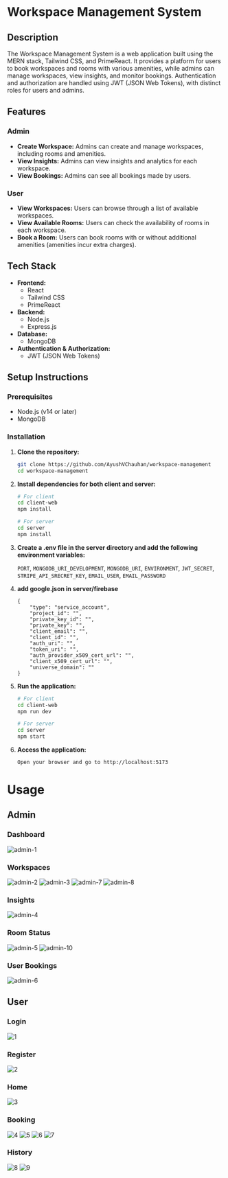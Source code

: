 # Workspace Management System

## Description

The Workspace Management System is a web application built using the MERN stack, Tailwind CSS, and PrimeReact. It
provides a platform for users to book workspaces and rooms with various amenities, while admins can manage workspaces,
view insights, and monitor bookings. Authentication and authorization are handled using JWT (JSON Web Tokens), with
distinct roles for users and admins.

## Features

### Admin

-   **Create Workspace:** Admins can create and manage workspaces, including rooms and amenities.
-   **View Insights:** Admins can view insights and analytics for each workspace.
-   **View Bookings:** Admins can see all bookings made by users.

### User

-   **View Workspaces:** Users can browse through a list of available workspaces.
-   **View Available Rooms:** Users can check the availability of rooms in each workspace.
-   **Book a Room:** Users can book rooms with or without additional amenities (amenities incur extra charges).

## Tech Stack

-   **Frontend:**
    -   React
    -   Tailwind CSS
    -   PrimeReact
-   **Backend:**
    -   Node.js
    -   Express.js
-   **Database:**
    -   MongoDB
-   **Authentication & Authorization:**
    -   JWT (JSON Web Tokens)

## Setup Instructions

### Prerequisites

-   Node.js (v14 or later)
-   MongoDB

### Installation

1.  **Clone the repository:**

    ```bash
    git clone https://github.com/AyushVChauhan/workspace-management
    cd workspace-management

    ```

2.  **Install dependencies for both client and server:**

    ```bash
    # For client
    cd client-web
    npm install

    # For server
    cd server
    npm install

    ```

3.  **Create a .env file in the server directory and add the following environment variables:**

    `PORT`, `MONGODB_URI_DEVELOPMENT`, `MONGODB_URI`, `ENVIRONMENT`, `JWT_SECRET`, `STRIPE_API_SRECRET_KEY`,
    `EMAIL_USER`, `EMAIL_PASSWORD`

4.  **add google.json in server/firebase**

    ```
    {
        "type": "service_account",
        "project_id": "",
        "private_key_id": "",
        "private_key": "",
        "client_email": "",
        "client_id": "",
        "auth_uri": "",
        "token_uri": "",
        "auth_provider_x509_cert_url": "",
        "client_x509_cert_url": "",
        "universe_domain": ""
    }
    ```

5.  **Run the application:**

    ```bash
    # For client
    cd client-web
    npm run dev

    # For server
    cd server
    npm start

    ```

6.  **Access the application:**

    ```bash
    Open your browser and go to http://localhost:5173
    ```

# Usage

## Admin
### Dashboard
![admin-1](https://github.com/user-attachments/assets/67b1fe40-eeb6-476d-8b44-b0a536381a3f)
### Workspaces
![admin-2](https://github.com/user-attachments/assets/05173bd2-1669-4bc7-b796-8aec6c3760c4)
![admin-3](https://github.com/user-attachments/assets/ff8f72fa-829a-4373-b232-c714132b9d53)
![admin-7](https://github.com/user-attachments/assets/6c3686f8-19bc-4350-be7a-f48777ec89ce)
![admin-8](https://github.com/user-attachments/assets/cc05d327-b217-4046-9655-53b9c1133eb8)

### Insights
![admin-4](https://github.com/user-attachments/assets/85316c0d-39c1-4c89-b824-c7b3af614cc0)
### Room Status
![admin-5](https://github.com/user-attachments/assets/3e9090a5-8703-435c-8a36-71f9f0d25728)
![admin-10](https://github.com/user-attachments/assets/9ca08449-9473-473b-b4b0-14f26279062f)
### User Bookings
![admin-6](https://github.com/user-attachments/assets/1fdfef4e-8ddd-4ebc-8e50-8cd39c65c79c)

## User
### Login
![1](https://github.com/user-attachments/assets/a0fae06d-2305-4958-8546-d4e80c88098b)
### Register
![2](https://github.com/user-attachments/assets/ef59944e-fdee-4d50-8207-6a6044860d1e)
### Home
![3](https://github.com/user-attachments/assets/bef78be0-3485-4053-984f-aacb86eebff7)
### Booking
![4](https://github.com/user-attachments/assets/234cca98-08d4-40f4-8955-1ed1db330175)
![5](https://github.com/user-attachments/assets/dd1fdcdb-de06-4132-a990-7c868fd9035f)
![6](https://github.com/user-attachments/assets/7c0df838-c285-4d39-9c7c-d1136a6e09d7)
![7](https://github.com/user-attachments/assets/700e7fc9-b503-4f06-b5b4-13f4096777ea)
### History
![8](https://github.com/user-attachments/assets/ad7f1549-0bed-4e23-a2e7-829e18045b30)
![9](https://github.com/user-attachments/assets/3ab663cd-0607-40c2-bf03-a80b88612065)
